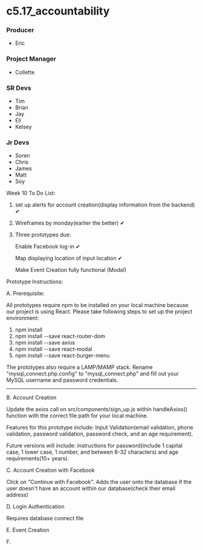 
# c5.17_accountability

### Producer
- Eric

### Project Manager
- Collette

### SR Devs
- Tim
- Brian
- Jay
- Eli
- Kelsey

### Jr Devs
- Soren
- Chris
- James
- Matt
- Soy

Week 10 To Do List: 

1. set up alerts for account creation(display information from the backend) ✔

2. Wireframes by monday(earlier the better) ✔

3. Three prototypes due: 

    Enable Facebook log-in ✔ 

    Map displaying location of input location ✔
    
    Make Event Creation fully functional (Modal)
    
    

Prototype Instructions:

A. Prerequisite: 

   All prototypes require npm to be installed on your local machine because our project is using React. Please take following steps to set up the project environment:
   1. npm install
   2. npm install --save react-router-dom
   3. npm install --save axios
   4. npm install --save react-modal
   5. npm install --save react-burger-menu


   The prototypes also require a LAMP/MAMP stack. Rename "mysql_connect.php.config" to "mysql_connect.php" and fill out your MySQL username and password credentials. 

_________________________________________________________________

B. Account Creation  

   Update the axios call on src/components/sign_up.js within handleAxios() function with the correct file path for your local machine.
   
   Features for this prototype include: Input Validation(email validation, phone validation, password validation, password check, and an age requirement).
   
   Future versions will include: instructions for password(include 1 capital case, 1 lower case, 1 number, and between 8-32 characters) and age requirements(10+ years). 

C. Account Creation with Facebook

   Click on "Continue with Facebook". Adds the user onto the database if the user doesn't have an account within our database(check their email address)

D. Login Authentication
   
   Requires database connect file
        

E. Event Creation
    

F. 


